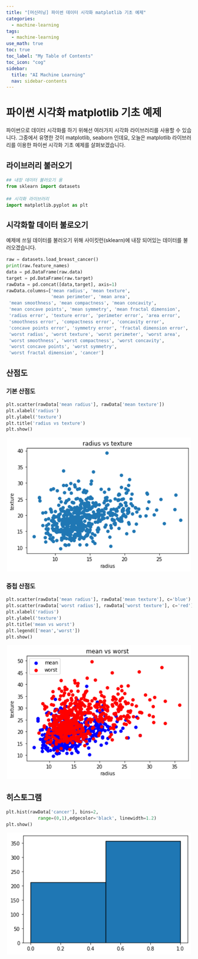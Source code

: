 ```yaml
---
title: "[머신러닝] 파이썬 데이터 시각화 matplotlib 기초 예제" 
categories:
  - machine-learning
tags:
  - machine-learning
use_math: true
toc: true
toc_label: "My Table of Contents"
toc_icon: "cog"
sidebar:
  title: "AI Machine Learning"
  nav: sidebar-contents
---
```



# 파이썬 시각화 matplotlib 기초 예제

파이썬으로 데이터 시각화를 하기 위해선 여러가지 시각화 라이브러리를 사용할 수 있습니다. 
그중에서 유명한 것이 matplotlib, seaborn 인데요, 
오늘은 matplotlib 라이브러리를 이용한 파이썬 시각화 기초 예제를 살펴보겠습니다. 

## 라이브러리 불러오기

```python
## 내장 데이터 불러오기 용
from sklearn import datasets

## 시각화 라이브러리
import matplotlib.pyplot as plt
```

## 시각화할 데이터 불로오기

예제에 쓰일 데이터를 불러오기 위해 사이킷런(sklearn)에 내장 되어있는 데이터를 불러오겠습니다. 

```python
raw = datasets.load_breast_cancer()
print(raw.feature_names)
data = pd.DataFrame(raw.data)
target = pd.DataFrame(raw.target)
rawData = pd.concat([data,target], axis=1)
rawData.columns=['mean radius', 'mean texture', 
                 'mean perimeter', 'mean area',
 'mean smoothness', 'mean compactness', 'mean concavity',
 'mean concave points', 'mean symmetry', 'mean fractal dimension',
 'radius error', 'texture error', 'perimeter error', 'area error',
 'smoothness error', 'compactness error', 'concavity error',
 'concave points error', 'symmetry error', 'fractal dimension error',
 'worst radius', 'worst texture', 'worst perimeter', 'worst area',
 'worst smoothness', 'worst compactness', 'worst concavity',
 'worst concave points', 'worst symmetry', 
 'worst fractal dimension', 'cancer']
```

## 산점도

### 기본 산점도 

```python
plt.scatter(rawData['mean radius'], rawData['mean texture'])
plt.xlabel('radius')
plt.ylabel('texture')
plt.title('radius vs texture')
plt.show()
```
<center><img src="/assets/images/ml/visualization/visualization01.png" width="500"></center>


### 중첩 산점도

```python
plt.scatter(rawData['mean radius'], rawData['mean texture'], c='blue')
plt.scatter(rawData['worst radius'], rawData['worst texture'], c='red')
plt.xlabel('radius')
plt.ylabel('texture')
plt.title('mean vs worst')
plt.legend(['mean','worst'])
plt.show()
```
<center><img src="/assets/images/ml/visualization/visualization02.png" width="500"></center>


## 히스토그램

```python
plt.hist(rawData['cancer'], bins=2, 
            range=(0,1),edgecolor='black', linewidth=1.2)
plt.show()
```

<center><img src="/assets/images/ml/visualization/visualization03.png" width="500"></center>

